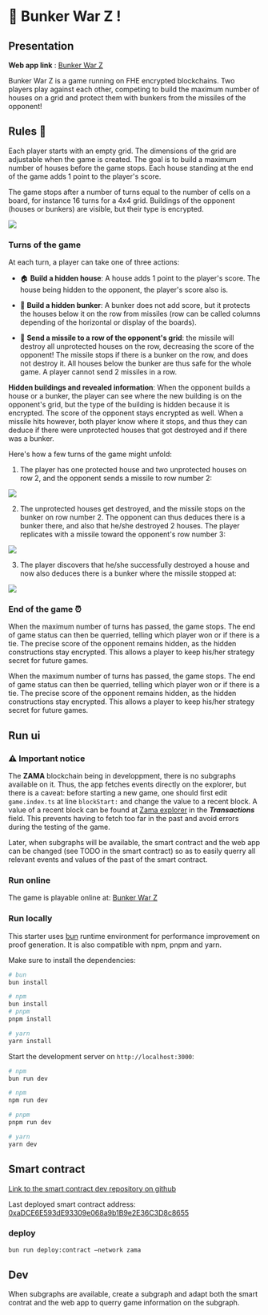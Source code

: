 # :rocket: Bunker War Z !


## Presentation

**Web app link** : [Bunker War Z](https://bunkerwarz.olafhe.com/)  

Bunker War Z is a game running on FHE encrypted blockchains. Two players play against each other, competing to build the maximum number of houses on a grid and protect them with bunkers from the missiles of the opponent!

## Rules :memo:  

Each player starts with an empty grid. The dimensions of the grid are adjustable when the game is created. The goal is to build a maximum number of houses before the game stops. Each house standing at the end of the game adds 1 point to the player's score.  
  
The game stops after a number of turns equal to the number of cells on a board, for instance 16 turns for a 4x4 grid. Buildings of the opponent (houses or bunkers) are visible, but their type  is encrypted.

<div>
<img src="https://rcd-media.com/olafhe/bunker-war-z-schema-logos.png" width=\700\>
</div>

### Turns of the game

At each turn, a player can take one of three actions:

- :house: **Build a hidden house**: A house adds 1 point to the player's score. The house being hidden to the opponent, the player's score also is.

- 🏰 **Build a hidden bunker**: A bunker does not add score, but it protects the houses below it on the row from missiles (row can be called columns depending of the horizontal or display of the boards).

- :rocket: **Send a missile to a row of the opponent's grid**: the missile will destroy all unprotected houses on the row, decreasing the score of the opponent! The missile stops if there is a bunker on the row, and does not destroy it. All houses below the bunker are thus safe for the whole game. A player cannot send 2 missiles in a row.

**Hidden buildings and revealed information**: When the opponent builds a house or a bunker, the player can see where the new building is on the opponent's grid, but the type of the building is hidden because it is encrypted. The score of the opponent stays encrypted as well. When a missile hits however, both player know where it stops, and thus they can deduce if there were unprotected houses that got destroyed and if there was a bunker.

Here's how a few turns of the game might unfold:

1. The player has one protected house and two unprotected houses on row 2, and the opponent sends a missile to row number 2:
<div>
<img src="https://rcd-media.com/olafhe/bunker-war-z-schema-1.png" width=\650\>
</div>

2. The unprotected houses get destroyed, and the missile stops on the bunker on row number 2. The opponent can thus deduces there is a bunker there, and also that he/she destroyed 2 houses. The player replicates with a missile toward the opponent's row number 3:
<div>
<img src="https://rcd-media.com/olafhe/bunker-war-z-schema-2bis.png" width=\650\>
</div>

3. The player discovers that he/she successfully destroyed a house and now also deduces there is a bunker where the missile stopped at:
<div>
<img src="https://rcd-media.com/olafhe/bunker-war-z-schema-3bis.png" width=\650\>
</div>

### End of the game :alarm_clock: 
When the maximum number of turns has passed, the game stops. The end of game status can then be querried, telling which player won or if there is a tie. The precise score of the opponent remains hidden, as the hidden constructions stay encrypted. This allows a player to keep his/her strategy secret for future games.

When the maximum number of turns has passed, the game stops. The end of game status can then be querried, telling which player won or if there is a tie. The precise score of the opponent remains hidden, as the hidden constructions stay encrypted. This allows a player to keep his/her strategy secret for future games.

## Run ui

### :warning: Important notice

The **ZAMA** blockchain being in developpment, there is no subgraphs available on it. Thus, the app fetches events directly on the explorer, but there is a caveat: before starting a new game, one should first edit `game.index.ts` at line `blockStart:` and change the value to a recent block. A value of a recent block can be found at [Zama explorer](https://main.explorer.zama.ai/ ) in the ***Transactions*** field. This prevents having to fetch too far in the past and avoid errors during the testing of the game.  

Later, when subgraphs will be available, the smart contract and the web app can be changed (see TODO in the smart contract) so as to easily querry all relevant events and values of the past of the smart contract.

### Run online

The game is playable online at: [Bunker War Z](https://bunkerwarz.olafhe.com/)

### Run locally

This starter uses [bun](https://bun.sh/) runtime environment for performance improvement on proof generation. It is also compatible with npm, pnpm and yarn.

Make sure to install the dependencies:

```bash
# bun
bun install

# npm
bun install
# pnpm
pnpm install

# yarn
yarn install
```

Start the development server on `http://localhost:3000`:

```bash
# npm
bun run dev

# npm
npm run dev

# pnpm
pnpm run dev

# yarn
yarn dev
```
## Smart contract

[Link to the smart contract dev repository on github](https://github.com/iam-robi/fhevm-game)

Last deployed smart contract address: [0xaDCE6E593dE93309e068a9b1B9e2E36C3D8c8655](https://main.explorer.zama.ai/address/0xaDCE6E593dE93309e068a9b1B9e2E36C3D8c8655)

### deploy

```bash
bun run deploy:contract —network zama
```

## Dev

When subgraphs are available, create a subgraph and adapt both the smart contrat and the web app to querry game information on the subgraph.
